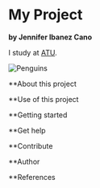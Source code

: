 # My Project

**by Jennifer Ibanez Cano**

I study at [ATU](https://www.atu.ie).

![Penguins](https://allisonhorst.github.io/palmerpenguins/reference/figures/lter_penguins.png)


**About this project


**Use of this project



**Getting started



**Get help



**Contribute


**Author



**References

